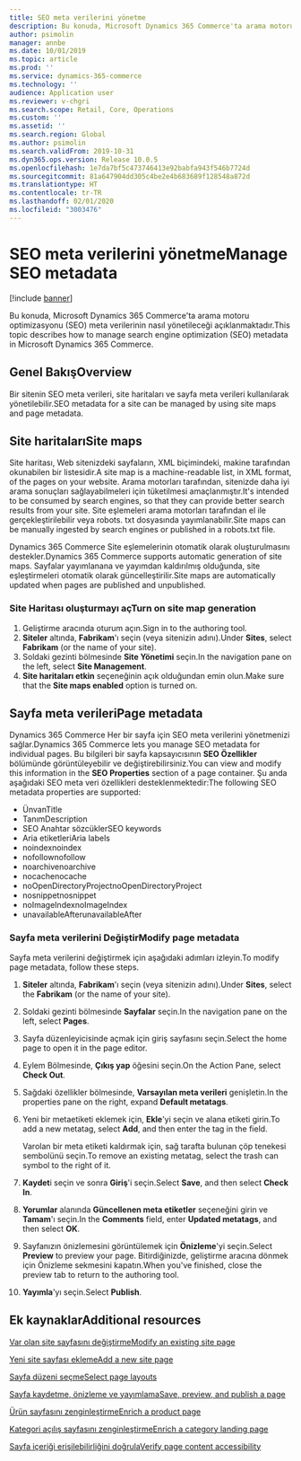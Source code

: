 ```yaml
---
title: SEO meta verilerini yönetme
description: Bu konuda, Microsoft Dynamics 365 Commerce'ta arama motoru optimizasyonu (SEO) meta verilerinin nasıl yönetileceği açıklanmaktadır.
author: psimolin
manager: annbe
ms.date: 10/01/2019
ms.topic: article
ms.prod: ''
ms.service: dynamics-365-commerce
ms.technology: ''
audience: Application user
ms.reviewer: v-chgri
ms.search.scope: Retail, Core, Operations
ms.custom: ''
ms.assetid: ''
ms.search.region: Global
ms.author: psimolin
ms.search.validFrom: 2019-10-31
ms.dyn365.ops.version: Release 10.0.5
ms.openlocfilehash: 1e7da7bf5c473746413e92babfa943f546b7724d
ms.sourcegitcommit: 81a647904dd305c4be2e4b683689f128548a872d
ms.translationtype: HT
ms.contentlocale: tr-TR
ms.lasthandoff: 02/01/2020
ms.locfileid: "3003476"
---
```

# <a name="manage-seo-metadata"></a><span data-ttu-id="f0d41-103">SEO meta verilerini yönetme</span><span class="sxs-lookup"><span data-stu-id="f0d41-103">Manage SEO metadata</span></span>


[!include [banner](includes/banner.md)]

<span data-ttu-id="f0d41-104">Bu konuda, Microsoft Dynamics 365 Commerce'ta arama motoru optimizasyonu (SEO) meta verilerinin nasıl yönetileceği açıklanmaktadır.</span><span class="sxs-lookup"><span data-stu-id="f0d41-104">This topic describes how to manage search engine optimization (SEO) metadata in Microsoft Dynamics 365 Commerce.</span></span>

## <a name="overview"></a><span data-ttu-id="f0d41-105">Genel Bakış</span><span class="sxs-lookup"><span data-stu-id="f0d41-105">Overview</span></span>

<span data-ttu-id="f0d41-106">Bir sitenin SEO meta verileri, site haritaları ve sayfa meta verileri kullanılarak yönetilebilir.</span><span class="sxs-lookup"><span data-stu-id="f0d41-106">SEO metadata for a site can be managed by using site maps and page metadata.</span></span>
    
## <a name="site-maps"></a><span data-ttu-id="f0d41-107">Site haritaları</span><span class="sxs-lookup"><span data-stu-id="f0d41-107">Site maps</span></span>

<span data-ttu-id="f0d41-108">Site haritası, Web sitenizdeki sayfaların, XML biçimindeki, makine tarafından okunabilen bir listesidir.</span><span class="sxs-lookup"><span data-stu-id="f0d41-108">A site map is a machine-readable list, in XML format, of the pages on your website.</span></span> <span data-ttu-id="f0d41-109">Arama motorları tarafından, sitenizde daha iyi arama sonuçları sağlayabilmeleri için tüketilmesi amaçlanmıştır.</span><span class="sxs-lookup"><span data-stu-id="f0d41-109">It's intended to be consumed by search engines, so that they can provide better search results from your site.</span></span> <span data-ttu-id="f0d41-110">Site eşlemeleri arama motorları tarafından el ile gerçekleştirilebilir veya robots. txt dosyasında yayımlanabilir.</span><span class="sxs-lookup"><span data-stu-id="f0d41-110">Site maps can be manually ingested by search engines or published in a robots.txt file.</span></span>

<span data-ttu-id="f0d41-111">Dynamics 365 Commerce Site eşlemelerinin otomatik olarak oluşturulmasını destekler.</span><span class="sxs-lookup"><span data-stu-id="f0d41-111">Dynamics 365 Commerce supports automatic generation of site maps.</span></span> <span data-ttu-id="f0d41-112">Sayfalar yayımlanana ve yayımdan kaldırılmış olduğunda, site eşleştirmeleri otomatik olarak güncelleştirilir.</span><span class="sxs-lookup"><span data-stu-id="f0d41-112">Site maps are automatically updated when pages are published and unpublished.</span></span>

### <a name="turn-on-site-map-generation"></a><span data-ttu-id="f0d41-113">Site Haritası oluşturmayı aç</span><span class="sxs-lookup"><span data-stu-id="f0d41-113">Turn on site map generation</span></span>

1. <span data-ttu-id="f0d41-114">Geliştirme aracında oturum açın.</span><span class="sxs-lookup"><span data-stu-id="f0d41-114">Sign in to the authoring tool.</span></span>
1. <span data-ttu-id="f0d41-115">**Siteler** altında, **Fabrikam**'ı seçin (veya sitenizin adını).</span><span class="sxs-lookup"><span data-stu-id="f0d41-115">Under **Sites**, select **Fabrikam** (or the name of your site).</span></span>
1. <span data-ttu-id="f0d41-116">Soldaki gezinti bölmesinde **Site Yönetimi** seçin.</span><span class="sxs-lookup"><span data-stu-id="f0d41-116">In the navigation pane on the left, select **Site Management**.</span></span>
1. <span data-ttu-id="f0d41-117">**Site haritaları etkin** seçeneğinin açık olduğundan emin olun.</span><span class="sxs-lookup"><span data-stu-id="f0d41-117">Make sure that the **Site maps enabled** option is turned on.</span></span>

## <a name="page-metadata"></a><span data-ttu-id="f0d41-118">Sayfa meta verileri</span><span class="sxs-lookup"><span data-stu-id="f0d41-118">Page metadata</span></span>

<span data-ttu-id="f0d41-119">Dynamics 365 Commerce Her bir sayfa için SEO meta verilerini yönetmenizi sağlar.</span><span class="sxs-lookup"><span data-stu-id="f0d41-119">Dynamics 365 Commerce lets you manage SEO metadata for individual pages.</span></span> <span data-ttu-id="f0d41-120">Bu bilgileri bir sayfa kapsayıcısının **SEO Özellikler** bölümünde görüntüleyebilir ve değiştirebilirsiniz.</span><span class="sxs-lookup"><span data-stu-id="f0d41-120">You can view and modify this information in the **SEO Properties** section of a page container.</span></span> <span data-ttu-id="f0d41-121">Şu anda aşağıdaki SEO meta veri özellikleri desteklenmektedir:</span><span class="sxs-lookup"><span data-stu-id="f0d41-121">The following SEO metadata properties are supported:</span></span>

- <span data-ttu-id="f0d41-122">Ünvan</span><span class="sxs-lookup"><span data-stu-id="f0d41-122">Title</span></span>
- <span data-ttu-id="f0d41-123">Tanım</span><span class="sxs-lookup"><span data-stu-id="f0d41-123">Description</span></span>
- <span data-ttu-id="f0d41-124">SEO Anahtar sözcükler</span><span class="sxs-lookup"><span data-stu-id="f0d41-124">SEO keywords</span></span>
- <span data-ttu-id="f0d41-125">Aria etiketleri</span><span class="sxs-lookup"><span data-stu-id="f0d41-125">Aria labels</span></span>
- <span data-ttu-id="f0d41-126">noindex</span><span class="sxs-lookup"><span data-stu-id="f0d41-126">noindex</span></span>
- <span data-ttu-id="f0d41-127">nofollow</span><span class="sxs-lookup"><span data-stu-id="f0d41-127">nofollow</span></span>
- <span data-ttu-id="f0d41-128">noarchive</span><span class="sxs-lookup"><span data-stu-id="f0d41-128">noarchive</span></span>
- <span data-ttu-id="f0d41-129">nocache</span><span class="sxs-lookup"><span data-stu-id="f0d41-129">nocache</span></span>
- <span data-ttu-id="f0d41-130">noOpenDirectoryProject</span><span class="sxs-lookup"><span data-stu-id="f0d41-130">noOpenDirectoryProject</span></span>
- <span data-ttu-id="f0d41-131">nosnippet</span><span class="sxs-lookup"><span data-stu-id="f0d41-131">nosnippet</span></span>
- <span data-ttu-id="f0d41-132">noImageIndex</span><span class="sxs-lookup"><span data-stu-id="f0d41-132">noImageIndex</span></span>
- <span data-ttu-id="f0d41-133">unavailableAfter</span><span class="sxs-lookup"><span data-stu-id="f0d41-133">unavailableAfter</span></span>

### <a name="modify-page-metadata"></a><span data-ttu-id="f0d41-134">Sayfa meta verilerini Değiştir</span><span class="sxs-lookup"><span data-stu-id="f0d41-134">Modify page metadata</span></span>

<span data-ttu-id="f0d41-135">Sayfa meta verilerini değiştirmek için aşağıdaki adımları izleyin.</span><span class="sxs-lookup"><span data-stu-id="f0d41-135">To modify page metadata, follow these steps.</span></span>

1. <span data-ttu-id="f0d41-136">**Siteler** altında, **Fabrikam**'ı seçin (veya sitenizin adını).</span><span class="sxs-lookup"><span data-stu-id="f0d41-136">Under **Sites**, select the **Fabrikam** (or the name of your site).</span></span>
1. <span data-ttu-id="f0d41-137">Soldaki gezinti bölmesinde **Sayfalar** seçin.</span><span class="sxs-lookup"><span data-stu-id="f0d41-137">In the navigation pane on the left, select **Pages**.</span></span>
1. <span data-ttu-id="f0d41-138">Sayfa düzenleyicisinde açmak için giriş sayfasını seçin.</span><span class="sxs-lookup"><span data-stu-id="f0d41-138">Select the home page to open it in the page editor.</span></span>
1. <span data-ttu-id="f0d41-139">Eylem Bölmesinde, **Çıkış yap** öğesini seçin.</span><span class="sxs-lookup"><span data-stu-id="f0d41-139">On the Action Pane, select **Check Out**.</span></span>
1. <span data-ttu-id="f0d41-140">Sağdaki özellikler bölmesinde, **Varsayılan meta verileri** genişletin.</span><span class="sxs-lookup"><span data-stu-id="f0d41-140">In the properties pane on the right, expand **Default metatags**.</span></span>
1. <span data-ttu-id="f0d41-141">Yeni bir metaetiketi eklemek için, **Ekle**'yi seçin ve alana etiketi girin.</span><span class="sxs-lookup"><span data-stu-id="f0d41-141">To add a new metatag, select **Add**, and then enter the tag in the field.</span></span>

    <span data-ttu-id="f0d41-142">Varolan bir meta etiketi kaldırmak için, sağ tarafta bulunan çöp tenekesi sembolünü seçin.</span><span class="sxs-lookup"><span data-stu-id="f0d41-142">To remove an existing metatag, select the trash can symbol to the right of it.</span></span>

1. <span data-ttu-id="f0d41-143">**Kaydet**i seçin ve sonra **Giriş**'i seçin.</span><span class="sxs-lookup"><span data-stu-id="f0d41-143">Select **Save**, and then select **Check In**.</span></span>
1. <span data-ttu-id="f0d41-144">**Yorumlar** alanında **Güncellenen meta etiketler** seçeneğini girin ve **Tamam**'ı seçin.</span><span class="sxs-lookup"><span data-stu-id="f0d41-144">In the **Comments** field, enter **Updated metatags**, and then select **OK**.</span></span>
1. <span data-ttu-id="f0d41-145">Sayfanızın önizlemesini görüntülemek için **Önizleme**'yi seçin.</span><span class="sxs-lookup"><span data-stu-id="f0d41-145">Select **Preview** to preview your page.</span></span> <span data-ttu-id="f0d41-146">Bitirdiğinizde, geliştirme aracına dönmek için Önizleme sekmesini kapatın.</span><span class="sxs-lookup"><span data-stu-id="f0d41-146">When you've finished, close the preview tab to return to the authoring tool.</span></span>
1. <span data-ttu-id="f0d41-147">**Yayımla**'yı seçin.</span><span class="sxs-lookup"><span data-stu-id="f0d41-147">Select **Publish**.</span></span>

## <a name="additional-resources"></a><span data-ttu-id="f0d41-148">Ek kaynaklar</span><span class="sxs-lookup"><span data-stu-id="f0d41-148">Additional resources</span></span>

[<span data-ttu-id="f0d41-149">Var olan site sayfasını değiştirme</span><span class="sxs-lookup"><span data-stu-id="f0d41-149">Modify an existing site page</span></span>](modify-existing-page.md)

[<span data-ttu-id="f0d41-150">Yeni site sayfası ekleme</span><span class="sxs-lookup"><span data-stu-id="f0d41-150">Add a new site page</span></span>](add-new-page.md)

[<span data-ttu-id="f0d41-151">Sayfa düzeni seçme</span><span class="sxs-lookup"><span data-stu-id="f0d41-151">Select page layouts</span></span>](select-page-layouts.md)

[<span data-ttu-id="f0d41-152">Sayfa kaydetme, önizleme ve yayımlama</span><span class="sxs-lookup"><span data-stu-id="f0d41-152">Save, preview, and publish a page</span></span>](save-preview-publish-page.md)

[<span data-ttu-id="f0d41-153">Ürün sayfasını zenginleştirme</span><span class="sxs-lookup"><span data-stu-id="f0d41-153">Enrich a product page</span></span>](enrich-product-page.md)

[<span data-ttu-id="f0d41-154">Kategori açılış sayfasını zenginleştirme</span><span class="sxs-lookup"><span data-stu-id="f0d41-154">Enrich a category landing page</span></span>](enrich-category-page.md)

[<span data-ttu-id="f0d41-155">Sayfa içeriği erişilebilirliğini doğrula</span><span class="sxs-lookup"><span data-stu-id="f0d41-155">Verify page content accessibility</span></span>](verify-accessibility.md)
